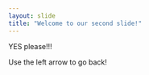 ```yaml
---
layout: slide
title: "Welcome to our second slide!"
---
```

YES please!!! 

Use the left arrow to go back!
